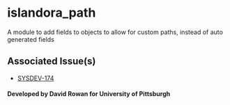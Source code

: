 # islandora_path
A module to add fields to objects to allow for custom paths, instead of auto generated fields

## Associated Issue(s)
* [SYSDEV-174](https://ulstracker.atlassian.net/projects/SYSDEV/issues/SYSDEV-174)

#### Developed by David Rowan for University of Pittsburgh
